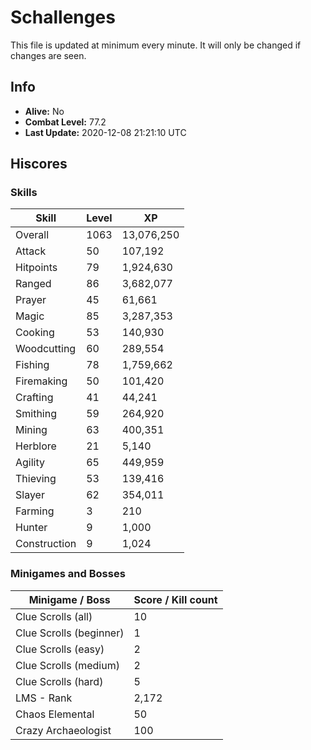 # Schallenges

This file is updated at minimum every minute. It will only be changed if changes are seen.

## Info

 - **Alive:** No
 - **Combat Level:** 77.2
 - **Last Update:** 2020-12-08 21:21:10 UTC

## Hiscores

### Skills

| Skill | Level | XP |
|--|--|--|
| Overall | 1063 | 13,076,250 |
| Attack | 50 | 107,192 |
| Hitpoints | 79 | 1,924,630 |
| Ranged | 86 | 3,682,077 |
| Prayer | 45 | 61,661 |
| Magic | 85 | 3,287,353 |
| Cooking | 53 | 140,930 |
| Woodcutting | 60 | 289,554 |
| Fishing | 78 | 1,759,662 |
| Firemaking | 50 | 101,420 |
| Crafting | 41 | 44,241 |
| Smithing | 59 | 264,920 |
| Mining | 63 | 400,351 |
| Herblore | 21 | 5,140 |
| Agility | 65 | 449,959 |
| Thieving | 53 | 139,416 |
| Slayer | 62 | 354,011 |
| Farming | 3 | 210 |
| Hunter | 9 | 1,000 |
| Construction | 9 | 1,024 |

### Minigames and Bosses

| Minigame / Boss | Score / Kill count |
|--|--|
| Clue Scrolls (all) | 10 |
| Clue Scrolls (beginner) | 1 |
| Clue Scrolls (easy) | 2 |
| Clue Scrolls (medium) | 2 |
| Clue Scrolls (hard) | 5 |
| LMS - Rank | 2,172 |
| Chaos Elemental | 50 |
| Crazy Archaeologist | 100 |
